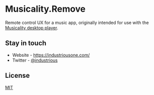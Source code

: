# Musicality.Remove

Remote control UX for a music app, originally intended for use with the [Musicality desktop player](https://www.getmusicality.com).


## Stay in touch

- Website - https://industriousone.com/
- Twitter - [@industrious](https://twitter.com/industrious)

## License

[MIT](https://opensource.org/licenses/MIT)
